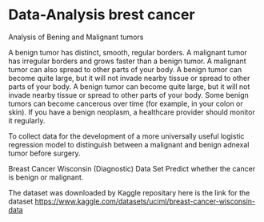 # Data-Analysis brest cancer
Analysis of Bening and Malignant tumors

A benign tumor has distinct, smooth, regular borders. A malignant tumor has irregular borders and grows faster than a benign tumor. A malignant tumor can also spread to other parts of your body. A benign tumor can become quite large, but it will not invade nearby tissue or spread to other parts of your body. A benign tumor can become quite large, but it will not invade nearby tissue or spread to other parts of your body.
Some benign tumors can become cancerous over time (for example, in your colon or skin). If you have a benign neoplasm, a healthcare provider should monitor it regularly.

To collect data for the development of a more universally useful logistic regression model to distinguish between a malignant and benign adnexal tumor before surgery.

Breast Cancer Wisconsin (Diagnostic) Data Set Predict whether the cancer is benign or malignant.


The dataset was downloaded by Kaggle repositary here is the link for the dataset https://www.kaggle.com/datasets/uciml/breast-cancer-wisconsin-data
